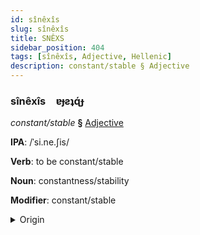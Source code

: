 ```yaml
---
id: sînêxîs
slug: sînêxîs
title: SNÊXS
sidebar_position: 404
tags: [sînêxîs, Adjective, Hellenic]
description: constant/stable § Adjective
---
```


### sînêxîs&emsp;<span kind="abugida">ɐɟƨʇɋ́ɟ</span>

*constant/stable* **§** [Adjective](../../tags/Adjective)

**IPA**: /ˈsi.ne.ʃis/

**Verb**: to be constant/stable

**Noun**: constantness/stability

**Modifier**: constant/stable

<details>
    <summary>Origin</summary>
    Greek συνεχής synechís /si.neˈçis/<br/>
    <em>Hellenic Language Family</em>
</details>